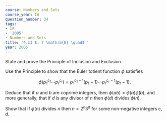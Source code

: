 ```yaml
---
course: Numbers and Sets
course_year: IA
question_number: 34
tags:
- IA
- '2005'
- Numbers and Sets
title: '4.II $. 7 \mathrm{E} \quad$ '
year: 2005
---
```



State and prove the Principle of Inclusion and Exclusion.

Use the Principle to show that the Euler totient function $\phi$ satisfies

$$\phi\left(p_{1}^{c_{1}} \cdots p_{r}^{c_{r}}\right)=p_{1}^{c_{1}-1}\left(p_{1}-1\right) \cdots p_{r}^{c_{r}-1}\left(p_{r}-1\right) .$$

Deduce that if $a$ and $b$ are coprime integers, then $\phi(a b)=\phi(a) \phi(b)$, and more generally, that if $d$ is any divisor of $n$ then $\phi(d)$ divides $\phi(n)$.

Show that if $\phi(n)$ divides $n$ then $n=2^{c} 3^{d}$ for some non-negative integers $c, d$.